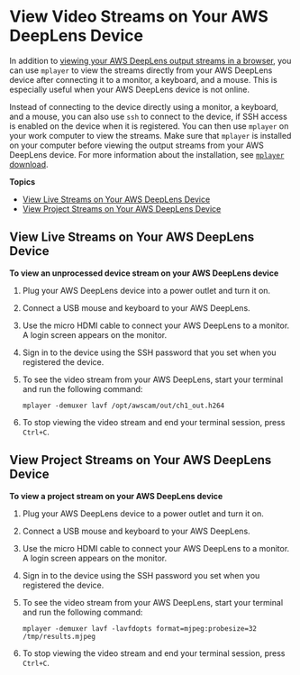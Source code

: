 # View Video Streams on Your AWS DeepLens Device<a name="deeplens-viewing-device-output-on-device"></a>

In addition to [viewing your AWS DeepLens output streams in a browser](deeplens-viewing-device-output-in-browser.md), you can use `mplayer` to view the streams directly from your AWS DeepLens device after connecting it to a monitor, a keyboard, and a mouse\. This is especially useful when your AWS DeepLens device is not online\.

Instead of connecting to the device directly using a monitor, a keyboard, and a mouse, you can also use `ssh` to connect to the device, if SSH access is enabled on the device when it is registered\. You can then use `mplayer` on your work computer to view the streams\. Make sure that `mplayer` is installed on your computer before viewing the output streams from your AWS DeepLens device\. For more information about the installation, see [`mplayer` download](http://www.mplayerhq.hu/design7/dload.html)\. 

**Topics**
+ [View Live Streams on Your AWS DeepLens Device](#deeplens-viewing-output-device-stream)
+ [View Project Streams on Your AWS DeepLens Device](#deeplens-viewing-output-project-stream)

## View Live Streams on Your AWS DeepLens Device<a name="deeplens-viewing-output-device-stream"></a><a name="deeplens-view-device-stream-on-device-proc"></a>

**To view an unprocessed device stream on your AWS DeepLens device**

1. Plug your AWS DeepLens device into a power outlet and turn it on\.

1. Connect a USB mouse and keyboard to your AWS DeepLens\.

1.  Use the micro HDMI cable to connect your AWS DeepLens to a monitor\. A login screen appears on the monitor\.

1. Sign in to the device using the SSH password that you set when you registered the device\.

1. To see the video stream from your AWS DeepLens, start your terminal and run the following command:

   ```
   mplayer -demuxer lavf /opt/awscam/out/ch1_out.h264
   ```

1. To stop viewing the video stream and end your terminal session, press `Ctrl+C`\.

## View Project Streams on Your AWS DeepLens Device<a name="deeplens-viewing-output-project-stream"></a>

**To view a project stream on your AWS DeepLens device**

1. Plug your AWS DeepLens device to a power outlet and turn it on\.

1. Connect a USB mouse and keyboard to your AWS DeepLens\.

1. Use the micro HDMI cable to connect your AWS DeepLens to a monitor\. A login screen appears on the monitor\.

1. Sign in to the device using the SSH password you set when you registered the device\.

1. To see the video stream from your AWS DeepLens, start your terminal and run the following command:

   ```
   mplayer -demuxer lavf -lavfdopts format=mjpeg:probesize=32 /tmp/results.mjpeg
   ```

1. To stop viewing the video stream and end your terminal session, press `Ctrl+C`\.